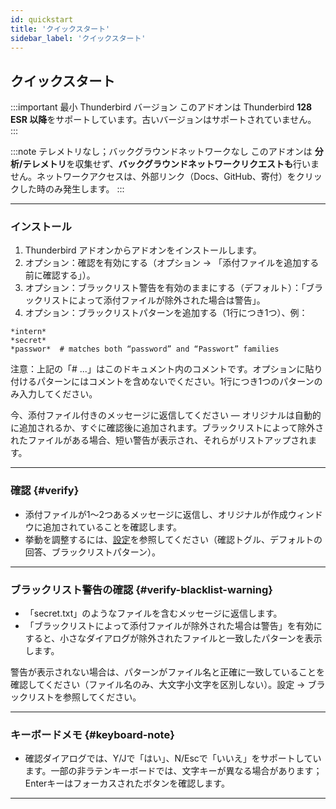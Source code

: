 ```yaml
---
id: quickstart
title: 'クイックスタート'
sidebar_label: 'クイックスタート'
---
```


## クイックスタート

:::important 最小 Thunderbird バージョン
このアドオンは Thunderbird **128 ESR 以降**をサポートしています。古いバージョンはサポートされていません。
:::

:::note テレメトリなし；バックグラウンドネットワークなし
このアドオンは **分析/テレメトリ**を収集せず、**バックグラウンドネットワークリクエストも**行いません。ネットワークアクセスは、外部リンク（Docs、GitHub、寄付）をクリックした時のみ発生します。
:::

---

### インストール

1. Thunderbird アドオンからアドオンをインストールします。
2. オプション：確認を有効にする（オプション → 「添付ファイルを追加する前に確認する」）。
3. オプション：ブラックリスト警告を有効のままにする（デフォルト）：「ブラックリストによって添付ファイルが除外された場合は警告」。
4. オプション：ブラックリストパターンを追加する（1行につき1つ）、例：

```
*intern*
*secret*
*passwor*  # matches both “password” and “Passwort” families
```

注意：上記の「# ...」はこのドキュメント内のコメントです。オプションに貼り付けるパターンにはコメントを含めないでください。1行につき1つのパターンのみ入力してください。

今、添付ファイル付きのメッセージに返信してください — オリジナルは自動的に追加されるか、すぐに確認後に追加されます。ブラックリストによって除外されたファイルがある場合、短い警告が表示され、それらがリストアップされます。

---

### 確認 {#verify}

- 添付ファイルが1〜2つあるメッセージに返信し、オリジナルが作成ウィンドウに追加されていることを確認します。
- 挙動を調整するには、[設定](configuration)を参照してください（確認トグル、デフォルトの回答、ブラックリストパターン）。

---

### ブラックリスト警告の確認 {#verify-blacklist-warning}

- 「secret.txt」のようなファイルを含むメッセージに返信します。
- 「ブラックリストによって添付ファイルが除外された場合は警告」を有効にすると、小さなダイアログが除外されたファイルと一致したパターンを表示します。

警告が表示されない場合は、パターンがファイル名と正確に一致していることを確認してください（ファイル名のみ、大文字小文字を区別しない）。設定 → ブラックリストを参照してください。

---

### キーボードメモ {#keyboard-note}

- 確認ダイアログでは、Y/Jで「はい」、N/Escで「いいえ」をサポートしています。一部の非ラテンキーボードでは、文字キーが異なる場合があります；Enterキーはフォーカスされたボタンを確認します。

---
